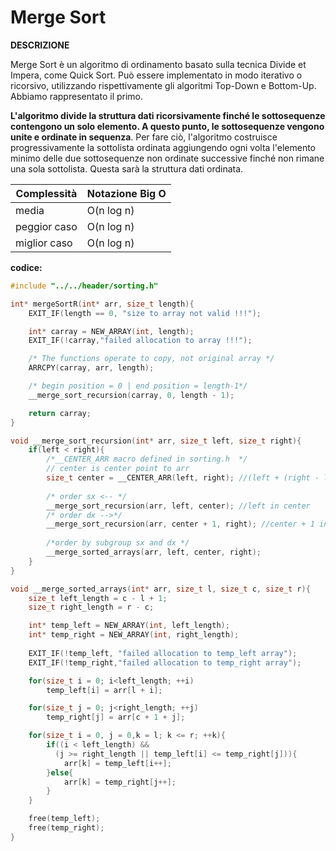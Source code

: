# Merge Sort

**DESCRIZIONE**

Merge Sort è un algoritmo di ordinamento basato sulla tecnica Divide et Impera, come Quick Sort. Può essere implementato in modo iterativo o ricorsivo, utilizzando rispettivamente gli algoritmi Top-Down e Bottom-Up. Abbiamo rappresentato il primo.

**L'algoritmo divide la struttura dati ricorsivamente finché le sottosequenze contengono un solo elemento. A questo punto, le sottosequenze vengono unite e ordinate in sequenza**. Per fare ciò, l'algoritmo costruisce progressivamente la sottolista ordinata aggiungendo ogni volta l'elemento minimo delle due sottosequenze non ordinate successive finché non rimane una sola sottolista. Questa sarà la struttura dati ordinata.

| Complessità  | Notazione Big O |
| ------------ | --------------- |
| media        | O(n log n)      |
| peggior caso | O(n log n)      |
| miglior caso | O(n log n)      |

**codice:**

```c
#include "../../header/sorting.h"

int* mergeSortR(int* arr, size_t length){
    EXIT_IF(length == 0, "size to array not valid !!!");

    int* carray = NEW_ARRAY(int, length);
    EXIT_IF(!carray,"failed allocation to array !!!");

    /* The functions operate to copy, not original array */
    ARRCPY(carray, arr, length);

    /* begin position = 0 | end position = length-1*/
    __merge_sort_recursion(carray, 0, length - 1);

    return carray;
}

void __merge_sort_recursion(int* arr, size_t left, size_t right){
    if(left < right){
        /*__CENTER_ARR macro defined in sorting.h  */
        // center is center point to arr
        size_t center = __CENTER_ARR(left, right); //(left + (right - left)/2)
        
        /* order sx <-- */
        __merge_sort_recursion(arr, left, center); //left in center
        /* order dx -->*/
        __merge_sort_recursion(arr, center + 1, right); //center + 1 in right
        
        /*order by subgroup sx and dx */
        __merge_sorted_arrays(arr, left, center, right);
    }    
}

void __merge_sorted_arrays(int* arr, size_t l, size_t c, size_t r){
    size_t left_length = c - l + 1;
    size_t right_length = r - c;

    int* temp_left = NEW_ARRAY(int, left_length);
    int* temp_right = NEW_ARRAY(int, right_length);
    
    EXIT_IF(!temp_left, "failed allocation to temp_left array");
    EXIT_IF(!temp_right,"failed allocation to temp_right array");

    for(size_t i = 0; i<left_length; ++i)
        temp_left[i] = arr[l + i];

    for(size_t j = 0; j<right_length; ++j)
        temp_right[j] = arr[c + 1 + j];

    for(size_t i = 0, j = 0,k = l; k <= r; ++k){
        if((i < left_length) &&
          (j >= right_length || temp_left[i] <= temp_right[j])){
            arr[k] = temp_left[i++];
        }else{
            arr[k] = temp_right[j++];
        }
    }

    free(temp_left);
    free(temp_right);
}

```
